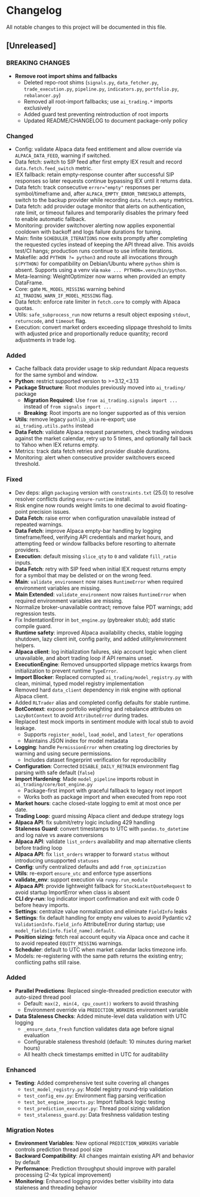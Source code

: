 # Changelog

All notable changes to this project will be documented in this file.

## [Unreleased]

### BREAKING CHANGES
- **Remove root import shims and fallbacks**
  - Deleted repo-root shims (`signals.py`, `data_fetcher.py`, `trade_execution.py`, `pipeline.py`, `indicators.py`, `portfolio.py`, `rebalancer.py`)
  - Removed all root-import fallbacks; use `ai_trading.*` imports exclusively
  - Added guard test preventing reintroduction of root imports
  - Updated README/CHANGELOG to document package-only policy

### Changed
- Config: validate Alpaca data feed entitlement and allow override via `ALPACA_DATA_FEED`, warning if switched.
- Data fetch: switch to SIP feed after first empty IEX result and record `data.fetch.feed_switch` metric.
- IEX fallback: retain empty-response counter after successful SIP responses so
  later requests continue bypassing IEX until it returns data.
 - Data fetch: track consecutive `error="empty"` responses per symbol/timeframe and, after `ALPACA_EMPTY_ERROR_THRESHOLD` attempts, switch to the backup provider while recording `data.fetch.empty` metrics.
- Data fetch: add provider outage monitor that alerts on authentication, rate limit, or timeout failures and temporarily disables the primary feed to enable automatic fallback.
- Monitoring: provider switchover alerting now applies exponential cooldown with backoff and logs failure durations for tuning.
- Main: finite `SCHEDULER_ITERATIONS` now exits promptly after completing
  the requested cycles instead of keeping the API thread alive. This
  avoids test/CI hangs; production runs continue to use infinite iterations.
- Makefile: add `PYTHON ?= python3` and route all invocations through
  `$(PYTHON)` for compatibility on Debian/Ubuntu where `python` shim is
  absent. Supports using a venv via `make ... PYTHON=.venv/bin/python`.
- Meta-learning: WeightOptimizer now warns when provided an empty DataFrame.
- Core: gate `ML_MODEL_MISSING` warning behind `AI_TRADING_WARN_IF_MODEL_MISSING` flag.
- Data fetch: enforce rate limiter in `fetch.core` to comply with Alpaca quotas.
- Utils: `safe_subprocess_run` now returns a result object exposing `stdout`, `returncode`, and `timeout` flag.
- Execution: convert market orders exceeding slippage threshold to limits with adjusted price and proportionally reduce quantity; record adjustments in trade log.

### Added
- Cache fallback data provider usage to skip redundant Alpaca requests
  for the same symbol and window.
- **Python**: restrict supported version to >=3.12,<3.13
- **Package Structure**: Root modules previously moved into `ai_trading/` package
  - **Migration Required**: Use `from ai_trading.signals import ...` instead of `from signals import ...`
  - **Breaking**: Root imports are no longer supported as of this version
- **Utils**: remove legacy `pathlib_shim` re-export; use `ai_trading.utils.paths` instead
- **Data Fetch**: validate Alpaca request parameters, check trading windows
  against the market calendar, retry up to 5 times, and optionally fall back to
  Yahoo when IEX returns empty.
- Metrics: track data fetch retries and provider disable durations.
- Monitoring: alert when consecutive provider switchovers exceed threshold.

### Fixed
- Dev deps: align `packaging` version with `constraints.txt` (25.0) to
  resolve resolver conflicts during `ensure-runtime` install.
- Risk engine now rounds weight limits to one decimal to avoid floating-point precision issues.
- **Data Fetch**: raise error when configuration unavailable instead of repeated warnings.
- **Data Fetch**: improve Alpaca empty-bar handling by logging timeframe/feed,
  verifying API credentials and market hours, and attempting feed or window
  fallbacks before resorting to alternate providers.
- **Execution**: default missing `slice_qty` to `0` and validate `fill_ratio` inputs.
- **Data Fetch**: retry with SIP feed when initial IEX request returns empty
  for a symbol that may be delisted or on the wrong feed.
- **Main**: `validate_environment` now raises `RuntimeError` when required
  environment variables are missing.
- **Main Extended**: `validate_environment` now raises `RuntimeError` when
  required environment variables are missing.
- Normalize broker-unavailable contract; remove false PDT warnings; add regression tests.
- Fix IndentationError in `bot_engine.py` (pybreaker stub); add static compile guard.
- **Runtime safety**: improved Alpaca availability checks, stable logging shutdown,
  lazy client init, config parity, and added utility/environment helpers.
- **Alpaca client**: log initialization failures, skip account logic when client
  unavailable, and abort trading loop if API remains unset.
- **ExecutionEngine**: Removed unsupported slippage metrics kwargs from initialization to prevent runtime `TypeError`.
- **Import Blocker**: Replaced corrupted `ai_trading/model_registry.py` with clean, minimal, typed model registry implementation
- Removed hard `data_client` dependency in risk engine with optional Alpaca client.
- Added `RLTrader` alias and completed config defaults for stable runtime.
- **BotContext**: expose portfolio weighting and rebalance attributes on `LazyBotContext` to avoid `AttributeError` during trades.
- Replaced test mock imports in sentiment module with local stub to avoid leakage.
  - Supports `register_model`, `load_model`, and `latest_for` operations
  - Maintains JSON index for model metadata
- **Logging**: handle `PermissionError` when creating log directories by warning and using secure permissions.
  - Includes dataset fingerprint verification for reproducibility
- **Configuration**: Corrected `DISABLE_DAILY_RETRAIN` environment flag parsing with safe default (`false`)
- **Import Hardening**: Made `model_pipeline` imports robust in `ai_trading/core/bot_engine.py`
  - Package-first import with graceful fallback to legacy root import
  - Works both as package import and when executed from repo root
- **Market hours**: cache closed-state logging to emit at most once per date.
- **Trading Loop**: guard missing Alpaca client and dedupe strategy logs
- **Alpaca API**: fix submit/retry logic including 429 handling
- **Staleness Guard**: convert timestamps to UTC with `pandas.to_datetime` and
  log naive vs aware conversions
- **Alpaca API**: validate `list_orders` availability and map alternative clients before trading loop
- **Alpaca API**: fix `list_orders` wrapper to forward `status` without introducing unsupported `statuses`
- **Config**: unify centralized defaults and add `from_optimization`
- **Utils**: re-export `ensure_utc` and enforce type assertions
- **validate_env**: support execution via `runpy.run_module`
- **Alpaca API**: provide lightweight fallback for `StockLatestQuoteRequest` to avoid startup ImportError when class is absent
- **CLI dry-run**: log indicator import confirmation and exit with code 0 before heavy imports.
- **Settings**: centralize value normalization and eliminate `FieldInfo` leaks
- **Settings**: fix default handling for empty env values to avoid Pydantic v2
  `ValidationInfo.field_info` AttributeError during startup; use
  `model_fields[info.field_name].default`.
- **Position sizing**: fetch real account equity via Alpaca once and cache it to avoid repeated `EQUITY_MISSING` warnings.
- **Scheduler**: default to UTC when market calendar lacks timezone info.
- Models: re-registering with the same path returns the existing entry; conflicting paths still raise.

### Added
- **Parallel Predictions**: Replaced single-threaded prediction executor with auto-sized thread pool
  - Default: `max(2, min(4, cpu_count))` workers to avoid thrashing
  - Environment override via `PREDICTION_WORKERS` environment variable
- **Data Staleness Checks**: Added minute-level data validation with UTC logging
  - `_ensure_data_fresh` function validates data age before signal evaluation
  - Configurable staleness threshold (default: 10 minutes during market hours)
  - All health check timestamps emitted in UTC for auditability

### Enhanced
- **Testing**: Added comprehensive test suite covering all changes
  - `test_model_registry.py`: Model registry round-trip validation
  - `test_config_env.py`: Environment flag parsing verification
  - `test_bot_engine_imports.py`: Import fallback logic testing
  - `test_prediction_executor.py`: Thread pool sizing validation
  - `test_staleness_guard.py`: Data freshness validation testing

### Migration Notes
- **Environment Variables**: New optional `PREDICTION_WORKERS` variable controls prediction thread pool size
- **Backward Compatibility**: All changes maintain existing API and behavior by default
- **Performance**: Prediction throughput should improve with parallel processing (2-4x typical improvement)
- **Monitoring**: Enhanced logging provides better visibility into data staleness and threading behavior
